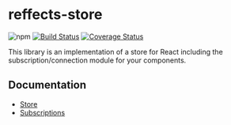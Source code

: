 # reffects-store

![npm](https://img.shields.io/npm/v/reffects-store) [![Build Status](https://travis-ci.com/trovit/reffects.svg?branch=master)](https://travis-ci.com/trovit/reffects-store) [![Coverage Status](https://coveralls.io/repos/github/trovit/reffects-store/badge.svg?branch=master)](https://coveralls.io/github/trovit/reffects-store?branch=master)

This library is an implementation of a store for React including the subscription/connection module for your components.

## Documentation

- [Store](/packages/reffects-store/docs/store_api.md)
- [Subscriptions](/packages/reffects-store/docs/subscriptions_api.md)
